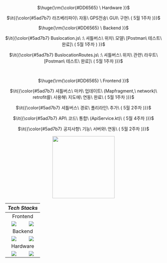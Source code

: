 <div align=center>
            <p>$\huge{\rm{\color{#DD6565} \ Hardware }}$</p>
            <p>$\it{{\color{#5ad7b7} 라즈베리파이\ 자동\ GPS전송\ GUI\ 구현\ ( 5월 1주차 )}}$</p>
            <p>$\huge{\rm{\color{#DD6565} \ Backend }}$</p>
            <p>$\it{{\color{#5ad7b7} Buslocation.js\ :\ 셔틀버스\ 위치\  모델\ [Postman\ 테스트\ 완료]\  ( 5월 1주차 ) }}$</p>
            <p>$\it{{\color{#5ad7b7} BuslocationRoutes.js\ :\ 셔틀버스\ 위치\ 관련\ 라우트\ [Postman\ 테스트\ 완료]\ ( 5월 1주차 )}}$</p>
            <br>
            <p>$\huge{\rm{\color{#DD6565} \ Frontend }}$</p>
            <p>$\it{{\color{#5ad7b7} 셔틀버스\ 마커\ 업데이트\ (Mapfragment,\ network)\ retrofit를\ 사용해\ 지도에\ 연동\ 완료\ ( 5월 1주차 )}}$</p>
            <p>$\it{{\color{#5ad7b7} 셔틀버스\ 경로\ 폴리라인\ 추가\ ( 5월 2주차 )}}$</p>
            <p>$\it{{\color{#5ad7b7} API\ 코드\ 통합\ (ApiService.kt)\ ( 5월 4주차 )}}$</p>
            <p>$\it{{\color{#5ad7b7} 공지사항\ 기능\ 서버와\ 연동\ ( 5월 2주차 )}}$</p>

</div>


<div align=center>
            <img src="https://github.com/user-attachments/assets/58a504d3-33e8-4a73-b998-1a50abd75a83" width="200" height="200" />
            <br>
</div>

<div align=center>
<table><thead>
  <tr>
    <th colspan="2"><i>Tech Stacks</th>
  </tr></thead>
<tbody>
  <tr align = center>
    <td colspan="2">Frontend</td>
  </tr>
  <tr align = center> 
    <td><img src = "https://img.shields.io/badge/android%20studio-346ac1?style=for-the-badge&logo=android%20studio&logoColor=white"></td>
    <td><img src = "https://img.shields.io/badge/kotlin-%237F52FF.svg?style=for-the-badge&logo=kotlin&logoColor=white"></td>
  </tr>
  <tr align = center>
    <td colspan="2">Backend</td>
  </tr>
  <tr align = center>
    <td><img src = "https://img.shields.io/badge/node.js-6DA55F?style=for-the-badge&logo=node.js&logoColor=white"></td>
    <td><img src = "https://img.shields.io/badge/MongoDB-%234ea94b.svg?style=for-the-badge&logo=mongodb&logoColor=white"></td>
  </tr>
  <tr align = center>
    <td colspan="2">Hardware</td>
  </tr>
  <tr align = center>
    <td><img src = "https://img.shields.io/badge/-Raspberry_Pi-C51A4A?style=for-the-badge&logo=Raspberry-Pi"></td>
    <td><img src = "https://img.shields.io/badge/python-3670A0?style=for-the-badge&logo=python&logoColor=ffdd54"></td>
  </tr>
</tbody>
</table>
</div>
</div>

                


        



